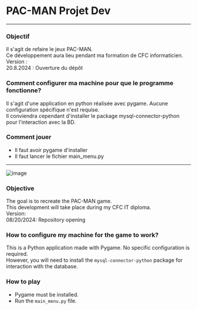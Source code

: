 # PAC-MAN Projet Dev
---

### Objectif ###

Il s'agit de refaire le jeux PAC-MAN.\
Ce développement aura lieu pendant ma formation de CFC informaticien.\
Version : \
20.8.2024 : Ouverture du dépôt

### Comment configurer ma machine pour que le programme fonctionne? ###

Il s'agit d'une application en python réalisée avec pygame. Aucune configuration spécifique n'est requise.\
Il conviendra cependant d'installer le package mysql-connector-python pour l'interaction avec la BD.

### Comment jouer
- Il faut avoir pygame d'installer
- Il faut lancer le fichier main_menu.py
--- 
![image](https://github.com/user-attachments/assets/24ae78c2-05ae-4cef-969d-6ef4dd2a9fc3)

### Objective ###
 
The goal is to recreate the PAC-MAN game.  
This development will take place during my CFC IT diploma.  
Version:  
08/20/2024: Repository opening
 
### How to configure my machine for the game to work? ###
 
This is a Python application made with Pygame. No specific configuration is required.  
However, you will need to install the `mysql-connector-python` package for interaction with the database.
 
### How to play ###
 
- Pygame must be installed.
- Run the `main_menu.py` file.



